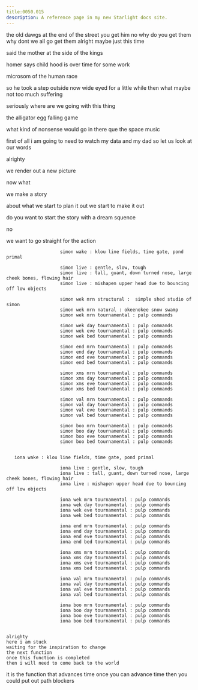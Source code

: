 ```yaml
---
title:0050.015
description: A reference page in my new Starlight docs site.
---
```

the old dawgs at the end of the street 
you get him 
no why do you get them 
why dont we all go get them 
alright 
maybe just this time 

said the mother at the side of the kings 

homer says child hood is over
time for some work


microsom of the human race 

so he took a step outside 
now wide eyed for a little while then what 
maybe not too much suffering 

seriously 
where are we going with this thing 

the alligator egg falling game 

what kind of nonsense would go in there 
que the space music 

first of all i am going to need to watch my data and my dad 
so let us look at our words

alrighty 

we render out a new picture 

now what 

we make a story 

about what 
we start to plan it out 
we start to make it out 

do you want to start the story with a dream squence

no

we want to go straight for the action 


                        simon wake : klou line fields, time gate, pond primal

                        simon live : gentle, slow, tough
                        simon live : tall, guant, down turned nose, large cheek bones, flowing hair 
                        simon live : mishapen upper head due to bouncing off low objects

                        simon wek mrn structural :  simple shed studio of simon
                        simon wek mrn natural : okeenokee snow swamp 
                        simon wek mrn tournamental : pulp commands
                        
                        simon wek day tournamental : pulp commands
                        simon wek eve tournamental : pulp commands 
                        simon wek bed tournamental : pulp commands
                
                        simon end mrn tournamental : pulp commands
                        simon end day tournamental : pulp commands
                        simon end eve tournamental : pulp commands
                        simon end bed tournamental : pulp commands
               
                        simon xms mrn tournamental : pulp commands
                        simon xms day tournamental : pulp commands
                        simon xms eve tournamental : pulp commands
                        simon xms bed tournamental : pulp commands
                
                        simon val mrn tournamental : pulp commands
                        simon val day tournamental : pulp commands
                        simon val eve tournamental : pulp commands
                        simon val bed tournamental : pulp commands
                
                        simon boo mrn tournamental : pulp commands
                        simon boo day tournamental : pulp commands
                        simon boo eve tournamental : pulp commands
                        simon boo bed tournamental : pulp commands


       iona wake : klou line fields, time gate, pond primal
                          
                        iona live : gentle, slow, tough
                        iona live : tall, guant, down turned nose, large cheek bones, flowing hair 
                        iona live : mishapen upper head due to bouncing off low objects

                        iona wek mrn tournamental : pulp commands
                        iona wek day tournamental : pulp commands
                        iona wek eve tournamental : pulp commands 
                        iona wek bed tournamental : pulp commands
                
                        iona end mrn tournamental : pulp commands
                        iona end day tournamental : pulp commands
                        iona end eve tournamental : pulp commands
                        iona end bed tournamental : pulp commands
               
                        iona xms mrn tournamental : pulp commands
                        iona xms day tournamental : pulp commands
                        iona xms eve tournamental : pulp commands
                        iona xms bed tournamental : pulp commands
                
                        iona val mrn tournamental : pulp commands
                        iona val day tournamental : pulp commands
                        iona val eve tournamental : pulp commands
                        iona val bed tournamental : pulp commands
                
                        iona boo mrn tournamental : pulp commands
                        iona boo day tournamental : pulp commands
                        iona boo eve tournamental : pulp commands
                        iona boo bed tournamental : pulp commands
                  

    alrighty 
    here i am stuck 
    waiting for the inspiration to change 
    the next function 
    once this function is completed 
    then i will need to come back to the world 

  it is the function that advances time 
  once you can advance time 
  then you could put out path blockers 